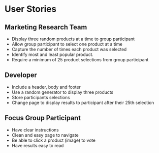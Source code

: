 # User Stories

## Marketing Research Team
* Display three random products at a time to group participant
* Allow group participant to select one product at a time
* Capture the number of times each product was selected
* Identify most and least popular product. 
* Require a minimum of 25 product selections from group participant

## Developer
* Include a header, body and footer
* Use a random generator to display three products 
* Store participants selections 
* Change page to display results to participant after their 25th selection

## Focus Group Participant
* Have clear instructions
* Clean and easy page to navigate
* Be able to click a product (image) to vote
* Have results easy to read